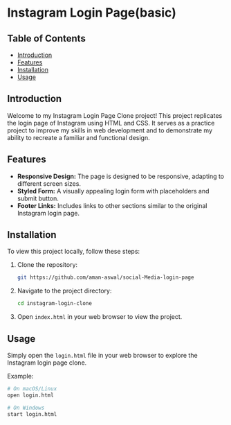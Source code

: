 # Instagram Login Page(basic)

## Table of Contents
- [Introduction](#introduction)
- [Features](#features)
- [Installation](#installation)
- [Usage](#usage)

## Introduction
Welcome to my Instagram Login Page Clone project! This project replicates the login page of Instagram using HTML and CSS. It serves as a practice project to improve my skills in web development and to demonstrate my ability to recreate a familiar and functional design.

## Features
- **Responsive Design:** The page is designed to be responsive, adapting to different screen sizes.
- **Styled Form:** A visually appealing login form with placeholders and submit button.
- **Footer Links:** Includes links to other sections similar to the original Instagram login page.

## Installation
To view this project locally, follow these steps:

1. Clone the repository:
    ```sh
    git https://github.com/aman-aswal/social-Media-login-page
    ```

2. Navigate to the project directory:
    ```sh
    cd instagram-login-clone
    ```

3. Open `index.html` in your web browser to view the project.

## Usage
Simply open the `login.html` file in your web browser to explore the Instagram login page clone.

Example:
```sh
# On macOS/Linux
open login.html

# On Windows
start login.html
